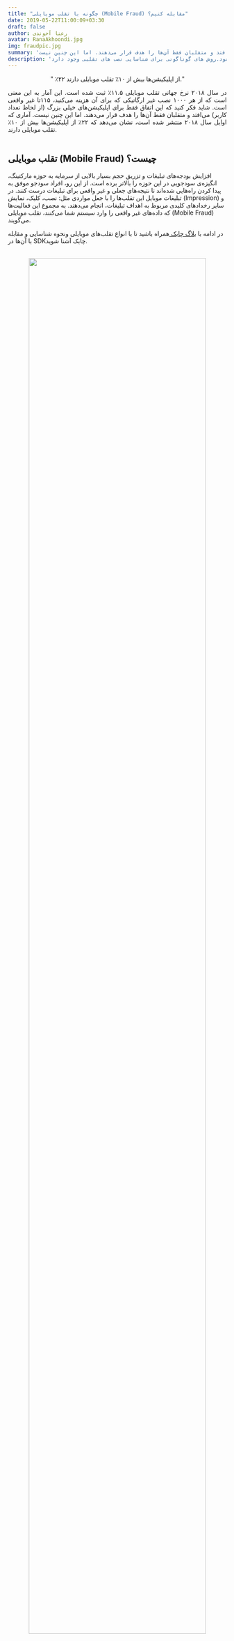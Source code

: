 ```yaml
---
title: "چگونه با تقلب موبایلی (Mobile Fraud) مقابله کنیم؟"
date: 2019-05-22T11:00:09+03:30
draft: false
author: رعنا آخوندی
avatar: RanaAkhoondi.jpg
img: fraudpic.jpg
summary: 'در سال ۲۰۱۸ نرخ جهانی تقلب موبایلی ۱۱.۵٪ ثبت شده است. این آمار به این معنی است که از هر ۱۰۰۰ نصب غیر ارگانیکی که برای آن هزینه می‌کنید، ۱۱۵تا  غیر واقعی است. شاید فکر کنید که این اتفاق فقط برای اپلیکیشن‌های خیلی بزرگ (از لحاظ تعداد کاربر) می‌افتد و متقلبان فقط آن‌ها را هدف قرار می‌دهند. اما این چنین نیست. '
description: 'پرداخت به ازای نصب‌های تقلبی باعث هدر رفت هزینه های تبلیغاتی می‌شود.روش های گوناگونی برای شناسایی نصب های تقلبی وجود دارد . '
---
```

<p style="text-align:center";>
" ٪۲۲ از اپلیکیشن‌ها بیش از ۱۰٪ تقلب موبایلی دارند."
</p>
<p style="text-align:justify";>
در سال ۲۰۱۸ نرخ جهانی تقلب موبایلی ۱۱.۵٪ ثبت شده است. این آمار به این معنی است که از هر ۱۰۰۰ نصب غیر ارگانیکی که برای آن هزینه می‌کنید، ۱۱۵تا  غیر واقعی است. شاید فکر کنید که این اتفاق فقط برای اپلیکیشن‌های خیلی بزرگ (از لحاظ تعداد کاربر) می‌افتد و متقلبان فقط آن‌ها را هدف قرار می‌دهند. اما این چنین نیست. آماری که اوایل سال ۲۰۱۸ منتشر شده است، نشان می‌دهد که ۲۲٪ از اپلیکیشن‌ها بیش از ۱۰٪ تقلب موبایلی دارند.
<br></br>
<h2>تقلب موبایلی (Mobile Fraud) چیست؟</h2>
<p style="text-align:justify";>

افزایش بودجه‌های تبلیغات و تزریق حجم بسیار بالایی از سرمایه به حوزه مارکتینگ، انگیزه‌ی سودجویی در این حوزه را بالاتر برده است. از این رو، افراد سودجو موفق به پیدا کردن راه‌هایی شده‌اند تا نتیجه‌های جعلی و غیر واقعی برای تبلیغات درست کنند. در تبلیغات موبایل این تقلب‌ها را با جعل مواردی مثل: نصب، کلیک، نمایش (Impression) و سایر رخدادهای کلیدی مربوط به اهداف تبلیغات، انجام می‌دهند. به مجموع این فعالیت‌ها که داده‌های غیر واقعی را وارد سیستم شما می‌کنند، تقلب موبایلی‌ (Mobile Fraud) می‌گویند. 

 در ادامه با <a href="https://blog.chabokpush.com/"> بلاگ چابک </a>همراه باشید تا با انواع تقلب‌های موبایلی ونحوه شناسایی و مقابله با آن‌ها در SDK‌چابک آشنا شوید. 
 <br></br>
 <p style="text-align: center;"><img width=90% src="http://uupload.ir/files/stuc_fraudpic3.jpg" /></p>
 <h2> انواع تقلب‌های موبایل </h2>
 
 <p style="text-align:justify";>

 در طول سال‌های گذشته روش‌ها و تکنیک‌های زیادی برای تقلب موبایلی ابداع شده است. به همین علت برای درک بهتر لازم است آن‌ها را دسته‌بندی کرد. سرویس اتریبیوشن ادجاست به طور کلی تقلب موبایلی را به ۲ نوع  کلی تقسیم می‌کند. به این ترتیب که تقلب یا در <b> تعامل با تبلیغ رخ می‌دهد</b> (مانند نمایش و کلیک) یا در <b> تعامل با اپلیکیشن </b> (مانند نصب، بازدید، رویدادهای درون اپلیکیشنی). 
<h2>
روش‌های معمول تقلب در تعامل با تبلیغ
</h2>

<h3> اسپم کلیک (Click Spam) </h3>
<p style="text-align:justify";>

یکی از راه‌های شکار نصب، اسپم کلیک است که متقلب کلیک‌ را به کاربرانی نسبت می‌دهد که هرگز عمل کلیک را انجام نداده‌اند. این فرایند زمانی شروع می‌شود که کاربر وارد یک وب‌سایت یا اپلیکیشن که متقلب در حال کنترل آن است؛ می‌شود. از این مرحله به بعد ممکن است هر کدام از حالت‌های زیر اتفاق بیفتد:
<ul>
<li> بدون اینکه تبلیغی به کاربر نشان داده شود، وب‌سایت در پشت زمینه کلیک‌های تقلبی را برای او می‌شمارد. این حالت ممکن است در اپلیکیشن نیز اتفاق بیفتد و بدون اینکه کلیکی روی تبلیغات موبایلی انجام شده باشد، کلیک شمارش شود.
</li>
<li> متقلبان همچنین می‌توانند در اپلیکیشن‌هایی که همیشه باز هستند (مانند launchers, memory cleaners, battery saver و ...) کلیک به وجود بیاورند.
</li>
<li> متقلبان قادر خواهند بود نمایش یک تبلیغ را به عنوان کلیک ثبت کنند تا نرخ تبدیل را به صورت جعلی بالا ببرند.
</li>
<li> متقلبان می‌توانند کلیک‌هایی را از شناسه دستگاه‌های ساختگی به ترکر‌ها ارسال کنند.
</li>
</ul>
 

<h3> تزریق کلیک (CLick Injection) </h3>
<p style="text_align:justify">
 این روش یک حالت پیچیده‌ از اسپم کلیک است. این کار معمولا از طریق انتشار یک اپلیکیشن ساده با استفاده از گیرنده‌ای به نام گیرنده‌های نصب (install broadcasts) انجام می‌شود. به کمک  گیرنده‌های نصب، متقلبان قادر خواهند بود، اطلاعات مربوط به اپلیکیشن‌هایی که در حال نصب روی گوشی کاربر هستند را پیدا کنند و کاری کنند تا قبل از اتمام فرایند نصب اپلیکیشن، کلیک جعلی ثبت شود. با انجام این روش، متقلبان می‌توانند روی آمار  نصب‌های ارگانیک یک اپلیکیشن تغییر ایجاد کنند. 
 
جالب است بدانید که تزریق کلیک فقط در نصب‌هایی که در گوگل پلی اتفاق می‌افتند، رخ می‌دهد. به همین علت در سال ۲۰۱۷گوگل پلی  یک API تحت عنوان Google play install referrer API‌ را منتشر کرد تا جلوی نصب‌ از طریق تزریق کلیک را بگیرد. سرویس‌هایی مثل:‌چابکTune، Appsflyer  و Adjust  از این API‌در ترکر خود استفاده می‌کنند. 

</p>
<h2> راهکار چابک برای جلوگیری از کلیک‌های تقلبی</h2>
<ul>
<li>
   <p class='mb-0'>Spam Detection:</p>
   <p>توزیع‌های غیر نرمالی از ترافیک که توسط بات‌ها اقدام به ارسال کلیک‌های تقلبی می‌کنند؛ از این روش قابل تشخیص هستند. </p>
</li>
<li>
 <p class='mb-0'>Rate Limiting:</p>
<p>این روش برای جلوگیری از افزایش ناگهانی ترافیکی که به سمت یک سرور ارسال می‌شود کاربرد دارد. این روش اجازه نصب‌هایی متعدد از یک IP ‌را نمی‌دهد. از این راه می‌توان برای محدود کردن تعداد IP‌هایی که می‌توانند در هر دقیقه درخواست کلیک ارسال کنند؛ استفاده کرد تا بتوان تعداد قابل قبولی از کلیک ‌های تقلبی را شناسایی کرد. 
</p>
</li>
</ul>
 <p style="text-align: center;"><img width=90% src="http://uupload.ir/files/i07_prevent-mobile-fraud.jpg" /></p>

 <h2>روش‌های معمول تقلب در تعامل با اپلیکیشن</h2>

 <h4>ایجاد مزرعه دستگاه (device farm )</h4>
 <p style="text_align:justify">
 مزرعه دستگاه، جایی است که متقلبان در حال انجام کارهایی مانند: کلیک، ثبت دستگاه و نصب اپلیکیشن هستند. از آنجاییکه این اعمال به طور مداوم تکرار می‌شوند، کلیک‌ها یا ثبت‌‌های تقلبی به طور طبیعی جلوه می‌کنند ولی هزینه تبلیغات تا حد بسیار زیادی افزایش پیدا می‌کند. در این  حالت،  برای جلوگیری از نصب تقلبی، از تکنیک‌های مختلفی مانند استفاده از آی‌پی‌های جدید، دستگاه‌های متنوع، ریست دستگاه‌ها پس از نصب و .. استفاده می‌شود.
 </p>
 <h4>استفاده از Simulator</h4>
 <p style="text_align:justify">
 تعداد زیادی از متقلبان با این روش کار می‌کنند و از شبیه‌سازهایی که به یک سرور مرکزی وصل هستند، نمایش، کلیک، نصب و تعامل با اپ را جعل می‌کنند.
 </p>
 <h4>جعل اس‌د‌ی‌کی (SDK spoofing)</h4>
  <p style="text_align:justify">
  در این روش متقلبان به کمک بدافزارها و با استفاده از گوش دادن به نصب‌هایی که در یک تلفن همراه در حال اتفاق افتادن است، برای یک کمپین تبلیغاتی، نصب غیر واقعی می‌شمارند. 
  </p>
  <h2>راهکار چابک برای جلوگیری از نصب‌های تقلبی </h2>
  <p style="text_align:center">
 منشا کلیک‌های تقلبی فضای وب است. در این فضا اطلاعات کافی برای تکمیل شدن پروسه احراز هویت ( Fingerprinting) برای ترکرها ارسال نمی‌شود. به همین علت است که در هیچ یک از سرویس‌های ضد تقلب  هرگز راه حل غیر قابل نفوذی برای جلوگیری از کلیک‌های تقلبی وجود ندارد.
  </p>
  <p style="text_align:center">
   از طرف دیگر از آنجایی‌که تبلیغ دهنده نباید صرفا به ازای کلیک کاربران روی تبلیغ، هزینه پرداخت کند و ترجیح تبلیغ‌دهنده‌هابه پرداخت هزینه بر اساس نصب اپلیکیشن (CPI‌) است؛ چابک بیشترین تمرکز خود را بر روی پیاده سازی روش‌های مقابله با نصب‌های تقلبی گذاشته است. روش‌های زیر مطمئن‌ترین روش‌هایی هستند که می‌توانند جلوی تمام روش‌های نصب‌های تقلبی که در بالا به آن‌ها اشاره کردیم  را بگیرند و کسب و کارها را از پرداخت هزینه‌های زیاد پرداخت به ازای کلیک (CPC) بی نیاز کنند.
    </p>
    
 <ul>
 <li>
     <p class='mb-0'> IP Blacklisting:
</p>
<p>
IP های مشکوکی که به نظر می‌رسند به کاربران معمولی اینترنت یا  به ISP‌ها متعلق نیستند؛ توسط این روش شناسایی می‌شوند. نصب‌هایی که از IPهای ناشناس(Anonymous) یا بی‌نام و مشکوک که از شبکه‌های تور یا لیست‌های Spam IP‌شناسایی شوند؛به عنوان نصب‌های غیرقابل قبول و تقلبی شمارش می‌شوند.
</p>
</li>
<li>
 <p class='mb-0'> SDK Signature:
 </p>
 <p> این روش به طور مشخص برای جلوگیری از نصب از طریق SDK Spoofing پیاد‌سازی شده است. با قرار دادن یک امضای مشخص روی SDK‌توافقی بین Client‌و server‌صورت می‌گیرد که جلوی هرگونه دستکاری یا اعمال تقلب بر روی ارسال درخواست نصب تقلبی را می‌گیرد. </p>
 </li>
 <li>
 <p class='mb-0'> TTI:
  </p>
  <p>زمان قابل قبول بین کلیک و نصب است. چابک به طور خودکار فاصله زمانی بسیار کوتاه را رد می‌کند و همینطور در صورتی که فاصله بین کلیک و نصب از محدوده‌ای که شما تعیین کرده‌اید بیشتر شود (محدوده اتریبیوشن)، نصب شمرده نخواهد شد.
  </p>
  <p>
  از آنجایی که در یک Device Farm ‌تعداد زیادی دستگاه قصد دارند به صورت خیلی سریع نصب تقلبی ثبت کنند، پیدا کردن نصب‌هایی که از روش TTI‌به صورت تقلب شناخته می‌شوند می‌توانند از ایجاد تقلب به روش Device Farm‌جلوگیری کند . 
  </p>
 </li>
 <li>
  <p class='mb-0'> Server to Server Verification:

  </p>
  <p>
  اطلاعات کاربر را هنگام کلیک جمع‌آوری می‌کند و با اطلاعاتی که Server شما در هنگام نصب دریافت می‌کند اعتبارسنجی می‌نماید؛ در صورت عدم تطابق اطلاعات بین Server‌های چابک و شرکت تبلیغ‌دهنده، نصب را رد می‌کند.از این روش حتی می‌توان در خصوص اعتبارسنجی رویدادهای درون‌برنامه‌ای نیز استفاده کرد. 

  </p>
  <p>از این متد می‌توان برای شناسایی نصب‌های تقلبی که جزو دسته Device Farm‌ یا Simulator‌هستند، استفاده کرد. </p>
 </li>
 <li>
 <p class='mb-0'> UserID Verification:
   </p>
   <p>احراز هویت برای تشخیص واقعی بودن کاربر در هنگام نصب است. در چابک این کار از طریق ارسال پیام کوتاه انجام می‌شود. این روش یکی ازراه‌های مطمئن تشخیص نصب تقلبی در اپلیکیشن‌هایی است که بعد از نصب نیاز به ورود ( Login‌) کاربر دارند. 
   </p>
   <p>
   استفاده از این راه نیز می‌تواند نصب‌های تقلبی حاصل از Device Farm‌ و Simulator‌ را شناسایی کند.
   </p>
</li>
 </ul>
 
  <p style="text-align: center;"><img width=90% src="http://uupload.ir/files/kj0c_fraudpic6.jpg" /></p>
<h2>آیا راه‌حل دائمی‌ای برای مقابله با تقلب در موبایل وجود دارد؟</h2>
<p style="text_align:justify">
متاسفانه جواب این سوال خیر است؛  هیچ سرویس‌دهنده اتریبیوشنی نمی‌تواند ادعا کند که راه حل همیشگی و بی نقصی برای مقابله با کلیک یا نصب تقلبی دارد. زیرا متقلبان همواره دنبال راه‌های جدید و پیچیده‌تری برای مبارزه و شناسایی با روش‌های جلوگیری از  تقلب هستند. اما خبر خوب این است که با گسترش آگاهی از تقلب‌ها و هدر رفتن‌ هزینه‌‌های  تبلیغات، سرویس‌های زیادی به وجود آمده‌اند که تمام یا بخش اعظم تمرکز خود را به پیاده‌سازی روش‌هایی برای شناسایی و جلوگیری از نصب‌های تقلبی اختصاص می‌دهند.
</p>
<p style="text_align:justify">
در انتخاب این سرویس‌ها باید در مقام اول اطمینان پیدا کنید که سرویس انتخابی شما مستقل بوده و هیچ‌گونه ارتباط مستقیمی بین سرویس و بخش‌های تبلیغاتی وجود نداشته باشد.  همچنین لازم است از تعهد و مسئولیت‌پذیری آن‌ها در پیاده‌سازی سرویس‌های ضد تقلب مطمئن شوید. 
پشتیبانی سرویس‌دهنده و همچنین امکان ارائه گزارش‌های خام از اطلاعات دقیقی مثل User Id، Device Type، Device Model و زمان دقیق نصب‌های ثبت شده یکی دیگر از معیارهایی است که باید در هنگام انتخاب سرویس‌دهنده به آن توجه ویژه داشته باشید
</p>
<h2>تقلب موبایلی همیشه در حال تغییر است.</h2>
<p style="text_align:justify">
با توجه به وجود روش‌های زیاد تقلب که هر روز پیچیده‌تر می‌شوند، می‌توان این روش‌ها  را به ویروس‌ تشبیه کرد. همانطور که برای مقابله با ویروس‌ها، ابتدا پزشک به دنبال تشخیص نوع ویروس است، و بعد از تشخیص در مورد آن تحقیق می‌کند تا بتواند راه‌حل منطقی برای درمان توصیه کند؛ ساز و کار مقابله با تقلب نیز به همین شکل است. ابتدا لازم است؛‌ متوجه شویم از طریق چه روشی مورد حمله نصب تقلبی شده‌ایم، سپس در مورد روش‌های آن تحقیق کنیم تا بتوانیم از نفوذ آن  جلوگیری کنیم.
</p>
<p style="text_align:justify">
مطابق مثال بالا، سرویسی که از آن برای مقابله با تقلب استفاده می‌کنید نقش یک پزشک را دارد.برای همین لازم است سرویس آمادگی این را داشته باشد تا به صورت دائمی با صبر و حوصله زیاد در مورد روش‌های جدید تقلب تحقیق کند، با آن‌ها آشنا شود و مکانیزم‌های جدیدی را برای پیشگیری طراحی نماید. 
</p>